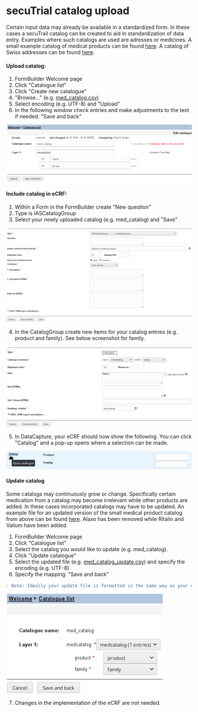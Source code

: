 # secuTrial catalog upload 

Certain input data may already be available in a standardized form. In these cases a secuTrail catalog can be created to aid  in standardization of data entry. Examples where such catalogs are used are adresses or medicines. A small example catalog of medical products can be found [here](https://github.com/SwissClinicalTrialOrganisation/DM_secuTrial_data/blob/master/med_catalog.csv). A catalog of Swiss addresses can be found [here](https://github.com/SwissClinicalTrialOrganisation/DM_secuTrial_data/blob/master/plz_catalog_ch.csv).

#### Upload catalog:
1. FormBuilder Welcome page
2. Click "Catalogue list"
3. Click "Create new catalogue"
4. "Browse..." (e.g. [med_catalog.csv](https://github.com/SwissClinicalTrialOrganisation/DM_secuTrial_data/blob/master/med_catalog.csv))
5. Select encoding (e.g. UTF-8) and "Upload"
6. In the following window check entries and make adjustments to the text if needed. "Save and back"

![editcatalog](fig/edit_catalog.png)

#### Include catalog in eCRF:
1. Within a Form in the FormBuilder create "New question"
2. Type is IASCatalogGroup
3. Select your newly uploaded catalog (e.g. med_catalog) and "Save"

![iascataloggroup](fig/iascataloggroup.png)

4. In the CatalogGroup create new items for your catalog entries (e.g. product and family). See below screenshot for family.

![catalogfield](fig/catalogfield.png)

5. In DataCapture, your eCRF should now show the following. You can click "Catalog" and a pop-up opens where a selection can be made.

![opencatalog](fig/opencatalog.png)

#### Update catalog

Some catalogs may continuously grow or change. Specifically certain medication from a catalog may become irrelevant while other products are added. In these cases incorporated catalogs may have to be updated. An example file for an updated version of the small medical product catalog from above can be found [here](https://github.com/SwissClinicalTrialOrganisation/DM_secuTrial_data/blob/master/med_catalog_update.csv). Alaxo has been removed while Ritalin and Valium have been added.

1. FormBuilder Welcome page
2. Click "Catalogue list"
3. Select the catalog you would like to update (e.g. med_catalog).
4. Click "Update catalogue"
5. Select the updated file (e.g. [med_catalog_update.csv](https://github.com/SwissClinicalTrialOrganisation/DM_secuTrial_data/blob/master/med_catalog_update.csv)) and specify the encoding (e.g. UTF-8)
6. Specify the mapping. "Save and back"

``` diff
- Note: Ideally your update file is formatted in the same way as your original file. 
```
![updatecatalog](fig/update_mapping.png)

7. Changes in the implementation of the eCRF are not needed.


